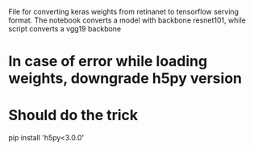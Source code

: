 File for converting keras weights from retinanet to tensorflow serving format.
The notebook converts a model with backbone resnet101, while script converts a vgg19 backbone

# In case of error while loading weights, downgrade h5py version
# Should do the trick
pip install 'h5py<3.0.0'

